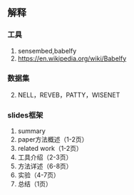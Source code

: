 ## 解释

### 工具
1. sensembed,babelfy
2. https://en.wikipedia.org/wiki/Babelfy
### 数据集
2. NELL，REVEB，PATTY，WISENET

### slides框架

1. summary
2. paper方法概述（1-2页）
3. related work（1-2页）
4. 工具介绍（2-3页）
5. 方法详述（6-8页）
5. 实验（4-7页）
6. 总结（1页）
